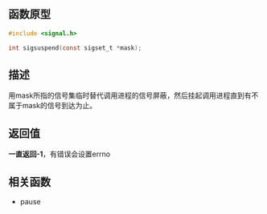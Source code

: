 ## 函数原型
```c
#include <signal.h>

int sigsuspend(const sigset_t *mask);
```
## 描述
用mask所指的信号集临时替代调用进程的信号屏蔽，然后挂起调用进程直到有不属于mask的信号到达为止。
## 返回值
**一直返回-1**，有错误会设置errno
## 相关函数
- pause